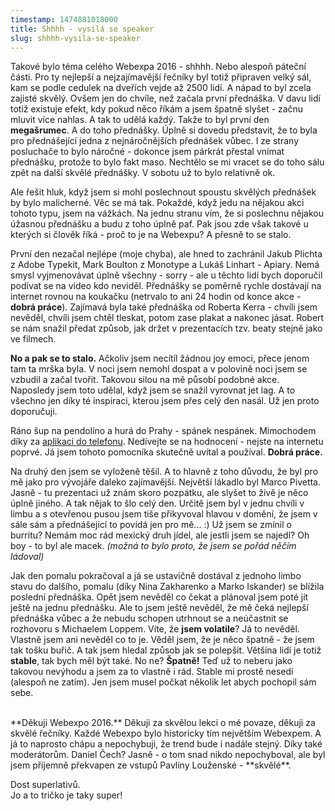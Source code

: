 ```yaml
---
timestamp: 1474881018000
title: Shhhh - vysílá se speaker
slug: shhhh-vysila-se-speaker
---
```

Takové bylo téma celého Webexpa 2016 - shhhh. Nebo alespoň páteční části. Pro ty nejlepší a nejzajímavější řečníky byl totiž připraven velký sál, kam se podle cedulek na dveřích vejde až 2500 lidí. A nápad to byl zcela zajisté skvělý. Ovšem jen do chvíle, než začala první přednáška. V davu lidí totiž existuje efekt, kdy pokud něco říkám a jsem špatně slyšet - začnu mluvit více nahlas. A tak to udělá každý. Takže to byl první den **megašrumec**. A do toho přednášky. Úplně si dovedu představit, že to byla pro přednášející jedna z nejnáročnějších přednášek vůbec. I ze strany posluchače to bylo náročné - dokonce jsem párkrát přestal vnímat přednášku, protože to bylo fakt maso. Nechtělo se mi vracet se do toho sálu zpět na další skvělé přednášky. V sobotu už to bylo relativně ok.

Ale řešit hluk, když jsem si mohl poslechnout spoustu skvělých přednášek by bylo malicherné. Věc se má tak. Pokaždé, když jedu na nějakou akci tohoto typu, jsem na vážkách. Na jednu stranu vím, že si poslechnu nějakou úžasnou přednášku a budu z toho úplně paf. Pak jsou zde však takové u kterých si člověk říká - proč to je na Webexpu? A přesně to se stalo.

První den nezačal nejlépe (moje chyba), ale hned to zachránil Jakub Plichta z Adobe Typekit, Mark Boulton z Monotype a Lukáš Linhart - Apiary. Nemá smysl vyjmenovávat úplně všechny - sorry - ale u těchto lidí bych doporučil podívat se na video kdo neviděl. Přednášky se poměrně rychle dostávají na internet rovnou na koukačku (netrvalo to ani 24 hodin od konce akce - **dobrá práce**). Zajímavá byla také přednáška od Roberta Kerra - chvíli jsem nevěděl, chvíli jsem chtěl tleskat, potom zase plakat a nakonec jásat. Robert se nám snažil předat způsob, jak držet v prezentacích tzv. beaty stejně jako ve filmech.

**No a pak se to stalo.** Ačkoliv jsem necítíl žádnou joy emoci, přece jenom tam ta mrška byla. V noci jsem nemohl dospat a v polovině noci jsem se vzbudil a začal tvořit. Takovou silou na mě působí podobné akce. Naposledy jsem toto udělal, když jsem se snažil vyrovnat jet lag. A to všechno jen díky té inspiraci, kterou jsem přes celý den nasál. Už jen proto doporučuji.

Ráno šup na pendolíno a hurá do Prahy - spánek nespánek. Mimochodem díky za [aplikaci do telefonu](https://play.google.com/store/apps/details?id=eu.touchart.webexpo). Nedívejte se na hodnocení - nejste na internetu poprvé. Já jsem tohoto pomocníka skutečně uvítal a používal. **Dobrá práce.**

Na druhý den jsem se vyloženě těšil. A to hlavně z toho důvodu, že byl pro mě jako pro vývojáře daleko zajímavější. Největší lákadlo byl Marco Pivetta. Jasně - tu prezentaci už znám skoro pozpátku, ale slyšet to živě je něco úplně jiného. A tak nějak to šlo celý den. Určitě jsem byl v jednu chvíli v limbu a s otevřenou pusou jsem tiše přikyvoval hlavou v domění, že jsem v sále sám a přednášející to povídá jen pro mě... :) Už jsem se zmínil o burritu? Nemám moc rád mexický druh jídel, ale jestli jsem se najedl? Oh boy - to byl ale macek. *(možná to bylo proto, že jsem se pořád něčím ládoval)*

Jak den pomalu pokračoval a já se ustavičně dostával z jednoho limbo stavu do dalšího, pomalu (díky Nina Zakharenko a Marko Iskander) se blížila poslední přednáška. Opět jsem nevěděl co čekat a plánoval jsem poté jít ještě na jednu přednášku. Ale to jsem ještě nevěděl, že mě čeká nejlepší přednáška vůbec a že nebudu schopen utrhnout se a neúčastnit se rozhovoru s Michaelem Loppem. Víte, že **jsem volatile**? Já to nevěděl. Vlastně jsem ani nevěděl co to je. Věděl jsem, že je něco špatně - že jsem tak tošku buřič. A tak jsem hledal způsob jak se polepšit. Většina lidí je totiž **stable**, tak bych měl být také. No ne? **Špatně!** Teď už to neberu jako takovou nevýhodu a jsem za to vlastně i rád. Stable mi prostě nesedí (alespoň ne zatím). Jen jsem musel počkat několik let abych pochopil sám sebe.

<div id="presentation-embed-38898202"></div>
<script src='http://slideslive.com/embed_presentation.js'></script>
<script>
    embed = new SlidesLiveEmbed('presentation-embed-38898202', {
        presentationId: '38898202',
        autoPlay: false // change to true to autoplay the embedded presentation
    });
</script>

<br>
**Děkuji Webexpo 2016.** Děkuji za skvělou lekci o mé povaze, děkuji za skvělé řečníky. Každé Webexpo bylo historicky tím největším Webexpem. A já to naprosto chápu a nepochybuji, že trend bude i nadále stejný. Díky také moderátorům. Daniel Čech? Jasně - o tom snad nikdo nepochyboval, ale byl jsem příjemně překvapen ze vstupů Pavlíny Louženské - **skvělé**.

Dost superlativů.<br>
Jo a to tričko je taky super!